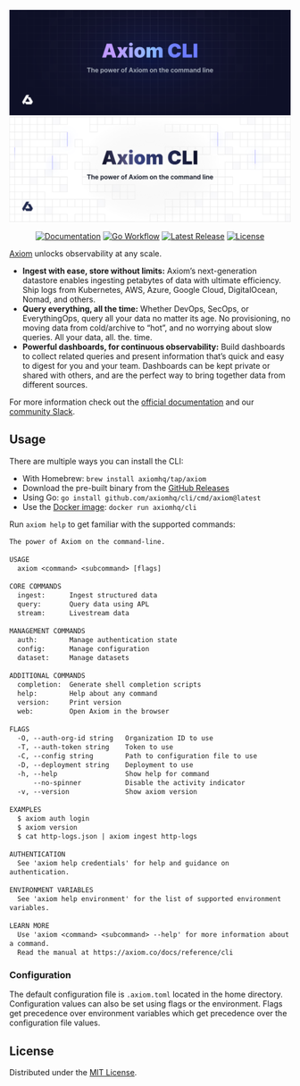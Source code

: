 ![cli: The power of Axiom on the command line](.github/images/banner-dark.svg#gh-dark-mode-only)
![cli: The power of Axiom on the command line](.github/images/banner-light.svg#gh-light-mode-only)

<div align="center">

[![Documentation][docs_badge]][docs]
[![Go Workflow][workflow_badge]][workflow]
[![Latest Release][release_badge]][release]
[![License][license_badge]][license]

</div>

[Axiom](https://axiom.co) unlocks observability at any scale.

- **Ingest with ease, store without limits:** Axiom’s next-generation datastore
  enables ingesting petabytes of data with ultimate efficiency. Ship logs from
  Kubernetes, AWS, Azure, Google Cloud, DigitalOcean, Nomad, and others.
- **Query everything, all the time:** Whether DevOps, SecOps, or EverythingOps,
  query all your data no matter its age. No provisioning, no moving data from
  cold/archive to “hot”, and no worrying about slow queries. All your data, all.
  the. time.
- **Powerful dashboards, for continuous observability:** Build dashboards to
  collect related queries and present information that’s quick and easy to
  digest for you and your team. Dashboards can be kept private or shared with
  others, and are the perfect way to bring together data from different sources.

For more information check out the
[official documentation](https://axiom.co/docs) and our
[community Slack](https://axiomfm.slack.com/join/shared_invite/zt-w7d1vepe-L0upiOL6n6MXfjr33sCBUQ).

## Usage

There are multiple ways you can install the CLI:

- With Homebrew: `brew install axiomhq/tap/axiom`
- Download the pre-built binary from the
  [GitHub Releases](https://github.com/axiomhq/cli/releases/latest)
- Using Go: `go install github.com/axiomhq/cli/cmd/axiom@latest`
- Use the [Docker image](https://hub.docker.com/r/axiomhq/cli): `docker run axiomhq/cli`

Run `axiom help` to get familiar with the supported commands:

```shell
The power of Axiom on the command-line.

USAGE
  axiom <command> <subcommand> [flags]

CORE COMMANDS
  ingest:      Ingest structured data
  query:       Query data using APL
  stream:      Livestream data

MANAGEMENT COMMANDS
  auth:        Manage authentication state
  config:      Manage configuration
  dataset:     Manage datasets

ADDITIONAL COMMANDS
  completion:  Generate shell completion scripts
  help:        Help about any command
  version:     Print version
  web:         Open Axiom in the browser

FLAGS
  -O, --auth-org-id string   Organization ID to use
  -T, --auth-token string    Token to use
  -C, --config string        Path to configuration file to use
  -D, --deployment string    Deployment to use
  -h, --help                 Show help for command
      --no-spinner           Disable the activity indicator
  -v, --version              Show axiom version

EXAMPLES
  $ axiom auth login
  $ axiom version
  $ cat http-logs.json | axiom ingest http-logs

AUTHENTICATION
  See 'axiom help credentials' for help and guidance on authentication.

ENVIRONMENT VARIABLES
  See 'axiom help environment' for the list of supported environment variables.

LEARN MORE
  Use 'axiom <command> <subcommand> --help' for more information about a command.
  Read the manual at https://axiom.co/docs/reference/cli
```

### Configuration

The default configuration file is `.axiom.toml` located in the home directory.
Configuration values can also be set using flags or the environment. Flags get
precedence over environment variables which get precedence over the
configuration file values.

## License

Distributed under the [MIT License](./LICENSE).

<!-- Badges -->

[docs]: https://docs.axiom.co
[docs_badge]: https://img.shields.io/badge/docs-reference-blue.svg
[workflow]: https://github.com/axiomhq/cli/actions/workflows/push.yaml
[workflow_badge]: https://img.shields.io/github/actions/workflow/status/axiomhq/cli/push.yaml?branch=main&ghcache=unused
[release]: https://github.com/axiomhq/cli/releases/latest
[release_badge]: https://img.shields.io/github/release/axiomhq/cli.svg
[license]: https://opensource.org/licenses/MIT
[license_badge]: https://img.shields.io/github/license/axiomhq/cli.svg?color=blue
